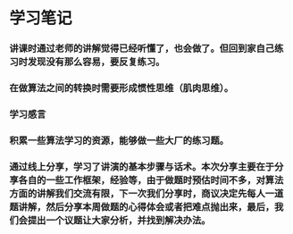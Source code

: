 # 学习笔记

### 讲课时通过老师的讲解觉得已经听懂了，也会做了。但回到家自己练习时发现没有那么容易，要反复练习。

### 在做算法之间的转换时需要形成惯性思维（肌肉思维）。


### 学习感言
### 积累一些算法学习的资源，能够做一些大厂的练习题。
### 通过线上分享，学习了讲演的基本步骤与话术。本次分享主要在于分享各自的一些工作框架，经验等，由于做题时预估时间不多，对算法方面的讲解我们交流有限，下一次我们分享时，商议决定先每人一道题讲解，然后分享本周做题的心得体会或者把难点抛出来，最后，我们会提出一个议题让大家分析，并找到解决办法。
